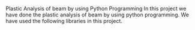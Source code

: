 Plastic Analysis of beam by using Python Programming
In this project we have done the plastic analysis of beam by using python programming. We have used the following libraries in this project.